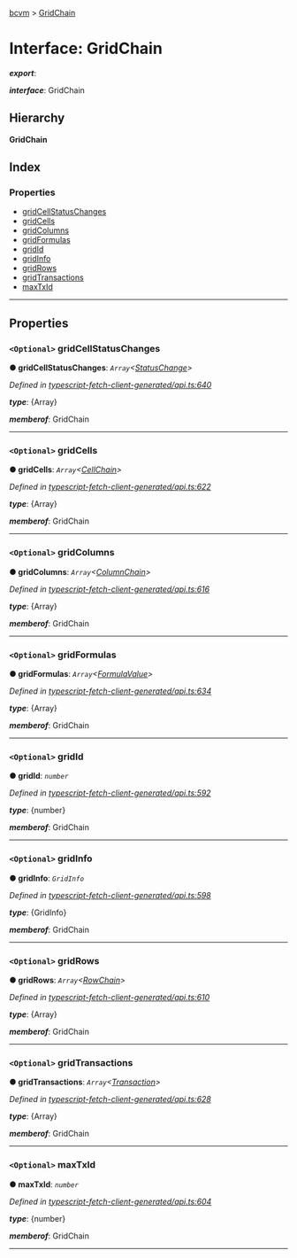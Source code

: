 [bcvm](../README.md) > [GridChain](../interfaces/gridchain.md)

# Interface: GridChain

*__export__*: 

*__interface__*: GridChain

## Hierarchy

**GridChain**

## Index

### Properties

* [gridCellStatusChanges](gridchain.md#gridcellstatuschanges)
* [gridCells](gridchain.md#gridcells)
* [gridColumns](gridchain.md#gridcolumns)
* [gridFormulas](gridchain.md#gridformulas)
* [gridId](gridchain.md#gridid)
* [gridInfo](gridchain.md#gridinfo)
* [gridRows](gridchain.md#gridrows)
* [gridTransactions](gridchain.md#gridtransactions)
* [maxTxId](gridchain.md#maxtxid)

---

## Properties

<a id="gridcellstatuschanges"></a>

### `<Optional>` gridCellStatusChanges

**● gridCellStatusChanges**: *`Array`<[StatusChange](statuschange.md)>*

*Defined in [typescript-fetch-client-generated/api.ts:640](https://github.com/boardwalktech/Boardwalk-Client-Virtual-Machine-JS/blob/bd51c2e/typescript/src/typescript-fetch-client-generated/api.ts#L640)*

*__type__*: {Array<StatusChange>}

*__memberof__*: GridChain

___
<a id="gridcells"></a>

### `<Optional>` gridCells

**● gridCells**: *`Array`<[CellChain](cellchain.md)>*

*Defined in [typescript-fetch-client-generated/api.ts:622](https://github.com/boardwalktech/Boardwalk-Client-Virtual-Machine-JS/blob/bd51c2e/typescript/src/typescript-fetch-client-generated/api.ts#L622)*

*__type__*: {Array<CellChain>}

*__memberof__*: GridChain

___
<a id="gridcolumns"></a>

### `<Optional>` gridColumns

**● gridColumns**: *`Array`<[ColumnChain](columnchain.md)>*

*Defined in [typescript-fetch-client-generated/api.ts:616](https://github.com/boardwalktech/Boardwalk-Client-Virtual-Machine-JS/blob/bd51c2e/typescript/src/typescript-fetch-client-generated/api.ts#L616)*

*__type__*: {Array<ColumnChain>}

*__memberof__*: GridChain

___
<a id="gridformulas"></a>

### `<Optional>` gridFormulas

**● gridFormulas**: *`Array`<[FormulaValue](formulavalue.md)>*

*Defined in [typescript-fetch-client-generated/api.ts:634](https://github.com/boardwalktech/Boardwalk-Client-Virtual-Machine-JS/blob/bd51c2e/typescript/src/typescript-fetch-client-generated/api.ts#L634)*

*__type__*: {Array<FormulaValue>}

*__memberof__*: GridChain

___
<a id="gridid"></a>

### `<Optional>` gridId

**● gridId**: *`number`*

*Defined in [typescript-fetch-client-generated/api.ts:592](https://github.com/boardwalktech/Boardwalk-Client-Virtual-Machine-JS/blob/bd51c2e/typescript/src/typescript-fetch-client-generated/api.ts#L592)*

*__type__*: {number}

*__memberof__*: GridChain

___
<a id="gridinfo"></a>

### `<Optional>` gridInfo

**● gridInfo**: *`GridInfo`*

*Defined in [typescript-fetch-client-generated/api.ts:598](https://github.com/boardwalktech/Boardwalk-Client-Virtual-Machine-JS/blob/bd51c2e/typescript/src/typescript-fetch-client-generated/api.ts#L598)*

*__type__*: {GridInfo}

*__memberof__*: GridChain

___
<a id="gridrows"></a>

### `<Optional>` gridRows

**● gridRows**: *`Array`<[RowChain](rowchain.md)>*

*Defined in [typescript-fetch-client-generated/api.ts:610](https://github.com/boardwalktech/Boardwalk-Client-Virtual-Machine-JS/blob/bd51c2e/typescript/src/typescript-fetch-client-generated/api.ts#L610)*

*__type__*: {Array<RowChain>}

*__memberof__*: GridChain

___
<a id="gridtransactions"></a>

### `<Optional>` gridTransactions

**● gridTransactions**: *`Array`<[Transaction](transaction.md)>*

*Defined in [typescript-fetch-client-generated/api.ts:628](https://github.com/boardwalktech/Boardwalk-Client-Virtual-Machine-JS/blob/bd51c2e/typescript/src/typescript-fetch-client-generated/api.ts#L628)*

*__type__*: {Array<Transaction>}

*__memberof__*: GridChain

___
<a id="maxtxid"></a>

### `<Optional>` maxTxId

**● maxTxId**: *`number`*

*Defined in [typescript-fetch-client-generated/api.ts:604](https://github.com/boardwalktech/Boardwalk-Client-Virtual-Machine-JS/blob/bd51c2e/typescript/src/typescript-fetch-client-generated/api.ts#L604)*

*__type__*: {number}

*__memberof__*: GridChain

___

